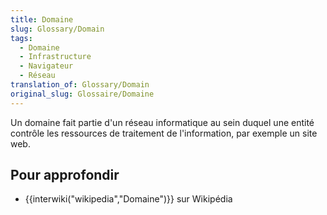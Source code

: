 ```yaml
---
title: Domaine
slug: Glossary/Domain
tags:
  - Domaine
  - Infrastructure
  - Navigateur
  - Réseau
translation_of: Glossary/Domain
original_slug: Glossaire/Domaine
---
```

Un domaine fait partie d'un réseau informatique au sein duquel une entité contrôle les ressources de traitement de l'information, par exemple un site web.

## Pour approfondir

- {{interwiki("wikipedia","Domaine")}} sur Wikipédia
